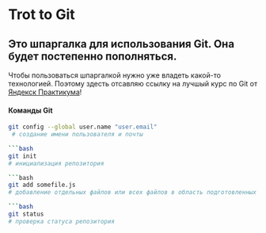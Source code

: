 # Trot to Git

## Это шпаргалка для использования Git. Она  будет постепенно пополняться. 

Чтобы пользоваться шпаргалкой нужно уже владеть какой-то технологией. Поэтому здесть отсавляю ссылку на лучшый курс по Git от [Яндекск Практикума](https://practicum.yandex.ru/profile/git-basics/ "Лучший курс по Git")! 

#### Команды Git

```bash
git config --global user.name "user.email"
 # создание имени пользователя и почты

```bash
git init
# инициализация репозитория

```bash
git add somefile.js
# добавление отдельных файлов или всех файлов в область подготовленных файлов

```bash
git status
# проверка статуса репозитория